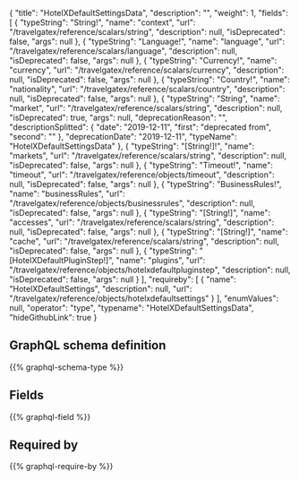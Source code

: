 {
  "title": "HotelXDefaultSettingsData",
  "description": "",
  "weight": 1,
  "fields": [
    {
      "typeString": "String!",
      "name": "context",
      "url": "/travelgatex/reference/scalars/string",
      "description": null,
      "isDeprecated": false,
      "args": null
    },
    {
      "typeString": "Language!",
      "name": "language",
      "url": "/travelgatex/reference/scalars/language",
      "description": null,
      "isDeprecated": false,
      "args": null
    },
    {
      "typeString": "Currency!",
      "name": "currency",
      "url": "/travelgatex/reference/scalars/currency",
      "description": null,
      "isDeprecated": false,
      "args": null
    },
    {
      "typeString": "Country!",
      "name": "nationality",
      "url": "/travelgatex/reference/scalars/country",
      "description": null,
      "isDeprecated": false,
      "args": null
    },
    {
      "typeString": "String",
      "name": "market",
      "url": "/travelgatex/reference/scalars/string",
      "description": null,
      "isDeprecated": true,
      "args": null,
      "deprecationReason": "",
      "descriptionSplitted": {
        "date": "2019-12-11",
        "first": "deprecated from",
        "second": ""
      },
      "deprecationDate": "2019-12-11",
      "typeName": "HotelXDefaultSettingsData"
    },
    {
      "typeString": "[String!]!",
      "name": "markets",
      "url": "/travelgatex/reference/scalars/string",
      "description": null,
      "isDeprecated": false,
      "args": null
    },
    {
      "typeString": "Timeout!",
      "name": "timeout",
      "url": "/travelgatex/reference/objects/timeout",
      "description": null,
      "isDeprecated": false,
      "args": null
    },
    {
      "typeString": "BusinessRules!",
      "name": "businessRules",
      "url": "/travelgatex/reference/objects/businessrules",
      "description": null,
      "isDeprecated": false,
      "args": null
    },
    {
      "typeString": "[String!]",
      "name": "accesses",
      "url": "/travelgatex/reference/scalars/string",
      "description": null,
      "isDeprecated": false,
      "args": null
    },
    {
      "typeString": "[String!]",
      "name": "cache",
      "url": "/travelgatex/reference/scalars/string",
      "description": null,
      "isDeprecated": false,
      "args": null
    },
    {
      "typeString": "[HotelXDefaultPluginStep!]",
      "name": "plugins",
      "url": "/travelgatex/reference/objects/hotelxdefaultpluginstep",
      "description": null,
      "isDeprecated": false,
      "args": null
    }
  ],
  "requireby": [
    {
      "name": "HotelXDefaultSettings",
      "description": null,
      "url": "/travelgatex/reference/objects/hotelxdefaultsettings"
    }
  ],
  "enumValues": null,
  "operator": "type",
  "typename": "HotelXDefaultSettingsData",
  "hideGithubLink": true
}
## GraphQL schema definition

{{% graphql-schema-type %}}

## Fields

{{% graphql-field %}}

## Required by

{{% graphql-require-by %}}
